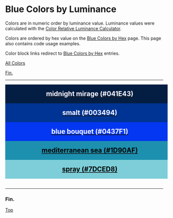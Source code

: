 <!--suppress HtmlUnknownTarget -->
<style>
  div.color-block {
    text-align: center;
  }

  .color-block {
    width: 100%;
    margin: 0;
    padding: 0.5em;
  }

  .black-pass {
    color: black;
  }

  .white-pass {
    color: white;
  }
</style>

# Blue Colors by Luminance

Colors are in numeric order by luminance value. Luminance values were calculated with the
<a href="https://contrastchecker.online/color-relative-luminance-calculator" target="_blank" rel="noopener noreferrer">Color Relative Luminance Calculator</a>.

Colors are ordered by hex value on the [Blue Colors by Hex](./blue-colors-by-hex.md) page.
This page also contains code usage examples.

Color block links redirect to [Blue Colors by Hex](./blue-colors-by-hex.md) entries.

[All Colors](../all-colors.md)

[Fin.](#fin)

----

<!-- luminance: 0.0135960611 -->
<div class="color-block" style="background: #041E43;">
  <a href="./blue-colors-by-hex.html#midnight-mirage-041e43">
    <h2 class="color-block white-pass">midnight mirage (#041E43)</h2>
  </a>
</div>

<!-- luminance: 0.045941013 -->
<div class="color-block" style="background: #003494;">
    <a href="./blue-colors-by-hex.html#smalt-003494">
        <h2 class="color-block white-pass">smalt (#003494)</h2>
    </a>
</div>

<!-- luminance: 0.091090623 -->
<div class="color-block" style="background: #0437F1;">
  <a href="./blue-colors-by-hex.html#blue-bouquet-0437f1">
    <h2 class="color-block white-pass">blue bouquet (#0437F1)</h2>
  </a>
</div>

<!-- luminance: 0.2330287385 -->
<div class="color-block" style="background: #1D90AF;">
  <a href="./blue-colors-by-hex.html#mediterranean-sea-1d90af">
    <h2 class="color-block black-pass">mediterranean sea (#1D90AF)</h2>
  </a>
</div>

<!-- luminance: 0.5346045524 -->
<div class="color-block" style="background: #7DCED8;">
  <a href="./blue-colors-by-hex.html#spray-7dced8">
    <h2 class="color-block black-pass">spray (#7DCED8)</h2>
  </a>
</div>
<br/> <!-- only after last entry -->

----

### Fin.

[Top](#blue-colors-by-luminance)
